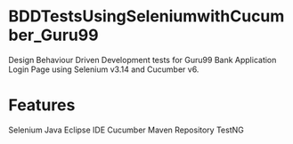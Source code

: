 # BDDTestsUsingSeleniumwithCucumber_Guru99
Design Behaviour Driven Development tests for Guru99 Bank Application Login Page using Selenium v3.14 and Cucumber v6.



# Features
  Selenium Java
  Eclipse IDE
  Cucumber
  Maven Repository
  TestNG
